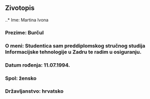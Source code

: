 ## Zivotopis

..* Ime: Martina Ivona
### Prezime: Burčul
### O meni: Studentica sam preddiplomskog stručnog studija Informacijske tehnologije u Zadru te radim u osiguranju.
### Datum rođenja: 11.07.1994.
### Spol: žensko
### Državljanstvo: hrvatsko


